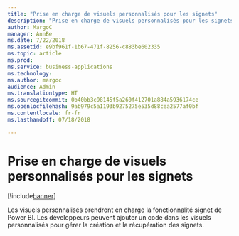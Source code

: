 ```yaml
---
title: "Prise en charge de visuels personnalisés pour les signets"
description: "Prise en charge de visuels personnalisés pour les signets"
author: MargoC
manager: AnnBe
ms.date: 7/22/2018
ms.assetid: e9bf961f-1b67-471f-8256-c883be602335
ms.topic: article
ms.prod: 
ms.service: business-applications
ms.technology: 
ms.author: margoc
audience: Admin
ms.translationtype: HT
ms.sourcegitcommit: 0b40bb3c98145f5a260f412701a884a5936174ce
ms.openlocfilehash: 9ab979c5a1193b9275275e535d88cea2577af0bf
ms.contentlocale: fr-fr
ms.lasthandoff: 07/18/2018

---
```

# <a name="custom-visual-support-for-bookmarks"></a>Prise en charge de visuels personnalisés pour les signets

[!include[banner](../../../includes/banner.md)]

Les visuels personnalisés prendront en charge la fonctionnalité [signet](https://docs.microsoft.com/power-bi/desktop-bookmarks) de Power BI. Les développeurs peuvent ajouter un code dans les visuels personnalisés pour gérer la création et la récupération des signets.

